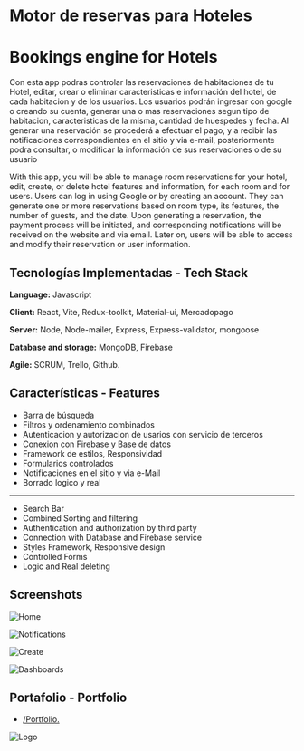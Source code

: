  # Motor de reservas para Hoteles

# Bookings engine for Hotels

Con esta app podras controlar las reservaciones de habitaciones de tu Hotel, editar, crear o eliminar caracteristicas e información del hotel, de cada habitacion y de los usuarios.
Los usuarios podrán ingresar con google o creando su cuenta, generar una o mas reservaciones segun tipo de habitacion, caracteristicas de la misma, cantidad de huespedes y fecha.
Al generar una reservación se procederá a efectuar el pago, y a recibir las notificaciones correspondientes en el sitio y via e-mail, posteriormente podra consultar, o modificar la
información de sus reservaciones o de su usuario

With this app, you will be able to manage room reservations for your hotel, edit, create, or delete hotel features and information, for each room and for users.
Users can log in using Google or by creating an account. They can generate one or more reservations based on room type, its features, the number of guests, and the date.
Upon generating a reservation, the payment process will be initiated, and corresponding notifications will be received on the website and via email. Later on, users will be able to access and modify their reservation or user information.

## Tecnologías Implementadas - Tech Stack

**Language:** Javascript

**Client:** React, Vite, Redux-toolkit, Material-ui, Mercadopago

**Server:** Node, Node-mailer, Express, Express-validator, mongoose

**Database and storage:** MongoDB, Firebase

**Agile:** SCRUM, Trello, Github.

## Características - Features

-   Barra de búsqueda
-   Filtros y ordenamiento combinados
-   Autenticacion y autorizacion de usarios con servicio de terceros
-   Conexion con Firebase y Base de datos
-   Framework de estilos, Responsividad
-   Formularios controlados
-   Notificaciones en el sitio y via e-Mail
-   Borrado logico y real


---

-   Search Bar
-   Combined Sorting and filtering
-   Authentication and authorization by third party
-   Connection with Database and Firebase service
-   Styles Framework, Responsive design
-   Controlled Forms
-   Logic and Real deleting

## Screenshots

![Home](https://media.licdn.com/dms/image/D4E22AQGB_ikLBJWfxA/feedshare-shrink_1280/0/1692148763769?e=1695254400&v=beta&t=Bu_AkVozFAXYP_cDPH3A_wfG6hNDmAZPxvSkUZEYwSU)

![Notifications](https://media.licdn.com/dms/image/D4E22AQFwOlM1X1Labg/feedshare-shrink_1280/0/1692148763442?e=1695254400&v=beta&t=WXfMDRRXXfjjh2BkoKvR4cjBAUwyR45QEWPs0qVEG1w)

![Create](https://media.licdn.com/dms/image/D4E22AQHspoUZ2MNQIQ/feedshare-shrink_1280/0/1692148763899?e=1695254400&v=beta&t=qjfAtpVZ9q6w-S-ESbI_tu5WMuqPJczaeZCINzao7v4)

![Dashboards](https://media.licdn.com/dms/image/D4E22AQHElreQKGcgzA/feedshare-shrink_1280/0/1692148763061?e=1695254400&v=beta&t=cYADcuytDVElVWDLXZ-ycJMioo66jhGrItw1Gsit_vc)

## Portafolio  -  Portfolio 
-   [/Portfolio.](https://DevDiego.vercel.app)

![Logo](https://devdiego.vercel.app/logodiego.png)
